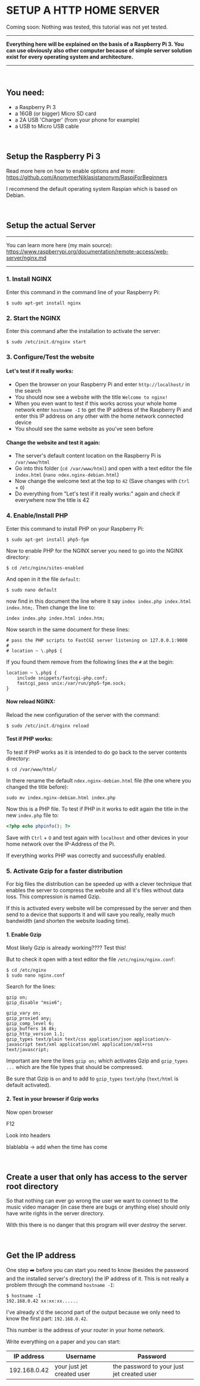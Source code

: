 # SETUP A HTTP HOME SERVER

Coming soon: Nothing was tested, this tutorial was not yet tested.

---

**Everything here will be explained on the basis of a Raspberry Pi 3. You can use obviously also other computer because of simple server solution exist for every operating system and architecture.**

---

<br>

## You need:

* a Raspberry Pi 3
* a 16GB (or bigger) Micro SD card
* a 2A USB 'Charger' (from your phone for example)
* a USB to Micro USB cable

<br>

## Setup the Raspberry Pi 3

Read more here on how to enable options and more:
https://github.com/AnonymerNiklasistanonym/RaspiForBeginners

I recommend the default operating system Raspian which is based on Debian.

<br>

## Setup the actual Server

---

You can learn more here (my main source):
https://www.raspberrypi.org/documentation/remote-access/web-server/nginx.md

---

### 1. Install NGINX

Enter this command in the command line of your Raspberry Pi:

```
$ sudo apt-get install nginx
```

### 2. Start the NGINX

Enter this command after the installation to activate the server:

```
$ sudo /etc/init.d/nginx start
```

### 3. Configure/Test the website

#### Let's test if it really works:

* Open the browser on your Raspberry Pi and enter `http://localhost/` in the search
* You should now see a website with the title `Welcome to nginx!`
* When you even want to test if this works across your whole home network enter `hostname -I` to get the IP address of the Raspberry Pi and enter this IP address on any other with the home network connected device
* You should see the same website as you've seen before

#### Change the website and test it again:

- The server's default content location on the Raspberry Pi is `/var/www/html`
- Go into this folder (`cd /var/www/html`) and open with a text editor the file `index.html` (`nano ndex.nginx-debian.html`)
- Now change the welcome text at the top to `42` (Save changes with `Ctrl` + `O`)
- Do everything from "Let's test if it really works:" again and check if everywhere now the title is 42

### 4. Enable/Install PHP

Enter this command to install PHP on your Raspberry Pi:

```
$ sudo apt-get install php5-fpm
```

Now to enable PHP for the NGINX server you need to go into the NGINX directory:

```
$ cd /etc/nginx/sites-enabled
```

And open in it the file `default`:

```
$ sudo nano default
```

now find in this document the line where it say `index index.php index.html index.htm;`.
Then change the line to:

```
index index.php index.html index.htm;
```

Now search in the same document for these lines:

```
# pass the PHP scripts to FastCGI server listening on 127.0.0.1:9000
#
# location ~ \.php$ {
```

If you found them remove from the following lines the `#` at the begin:

```
location ~ \.php$ {
    include snippets/fastcgi-php.conf;
    fastcgi_pass unix:/var/run/php5-fpm.sock;
}
```

#### Now reload NGINX:

Reload the new configuration of the server with the command:

```
$ sudo /etc/init.d/nginx reload
```

#### Test if PHP works:

To test if PHP works as it is intended to do go back to the server contents directory:

````
$ cd /var/www/html/
````

In there rename the default `ndex.nginx-debian.html` file (the one where you changed the title before):

```
sudo mv index.nginx-debian.html index.php
```

Now this is a PHP file. To test if PHP in it works to edit again the title in the new `index.php` file to:

```php
<?php echo phpinfo(); ?>
```

Save with `Ctrl` + `O` and test again with `localhost` and other devices in your home network over the IP-Address of the Pi.

If everything works PHP was correctly and successfully enabled.

### 5. Activate Gzip for a faster distribution

For big files the distribution can be speeded up with a clever technique that  enables the server to compress the website and all it's files without data loss. This compression is named Gzip.

If this is activated every website will be compressed by the  server and then send to a device that supports it and will save you really, really much bandwidth (and shorten the website loading time).

#### 1. Enable Gzip

Most likely Gzip is already working???? Test this!

But to check it open with a text editor the file `/etc/nginx/nginx.conf`:

```
$ cd /etc/nginx
$ sudo nano nginx.conf
```

Search for the lines:

```
gzip on;
gzip_disable "msie6";

gzip_vary on;
gzip_proxied any;
gzip_comp_level 6;
gzip_buffers 16 8k;
gzip_http_version 1.1;
gzip_types text/plain text/css application/json application/x-javascript text/xml application/xml application/xml+rss text/javascript;
```

Important are here the lines `gzip on;` which activates Gzip and `gzip_types ...` which are the file types that should be compressed.

Be sure that Gzip is `on` and to add to `gzip_types` `text/php` (`text/html` is default activated).

#### 2. Test in your browser if Gzip works

Now open browser

F12

Look into headers

blablabla -> add when the time has come

<br>

## Create a user that only has access to the server root directory

So that nothing can ever go wrong the user we want to connect to the music video manager (in case there are bugs or anything else) should only have write rights in the server directory.

With this there is no danger that this program will ever *destroy* the server.

<br>

## Get the IP address

One step :arrow_right: before you can start you need to know (besides the password and the installed server's directory) the IP address of it. This is not really a problem through the command `hostname -I`:

```
$ hostname -I
192.168.0.42 xx:xx:xx......
```

I've already x'd the second part of the output because we only need to know the first part: `192.168.0.42`.

This number is the address of your router in your home network.

Write everything on a paper and you can start:

| IP address   | Username                   | Password                                 |
| ------------ | -------------------------- | ---------------------------------------- |
| 192.168.0.42 | your just jet created user | the password to your just jet created user |

